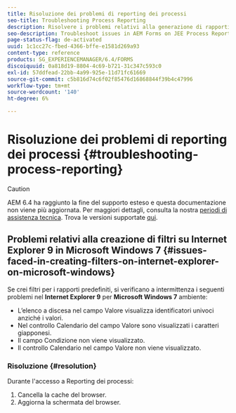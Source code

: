 ```yaml
---
title: Risoluzione dei problemi di reporting dei processi
seo-title: Troubleshooting Process Reporting
description: Risolvere i problemi relativi alla generazione di rapporti sui processi in AEM Forms su JEE
seo-description: Troubleshoot issues in AEM Forms on JEE Process Reporting
page-status-flag: de-activated
uuid: 1c1cc27c-fbed-4366-bffe-e1581d269a93
content-type: reference
products: SG_EXPERIENCEMANAGER/6.4/FORMS
discoiquuid: 0a818d19-8804-4c69-b721-31c347c593c0
exl-id: 57ddfead-22bb-4a99-925e-11d71fc61669
source-git-commit: c5b816d74c6f02f85476d16868844f39b4c47996
workflow-type: tm+mt
source-wordcount: '140'
ht-degree: 6%

---
```


# Risoluzione dei problemi di reporting dei processi {#troubleshooting-process-reporting}

>[!CAUTION]
>
>AEM 6.4 ha raggiunto la fine del supporto esteso e questa documentazione non viene più aggiornata. Per maggiori dettagli, consulta la nostra [periodi di assistenza tecnica](https://helpx.adobe.com/it/support/programs/eol-matrix.html). Trova le versioni supportate [qui](https://experienceleague.adobe.com/docs/).

## Problemi relativi alla creazione di filtri su Internet Explorer 9 in Microsoft Windows 7 {#issues-faced-in-creating-filters-on-internet-explorer-on-microsoft-windows}

Se crei filtri per i rapporti predefiniti, si verificano a intermittenza i seguenti problemi nel **Internet Explorer 9** per **Microsoft Windows 7** ambiente:

* L’elenco a discesa nel campo Valore visualizza identificatori univoci anziché i valori.
* Nel controllo Calendario del campo Valore sono visualizzati i caratteri giapponesi.
* Il campo Condizione non viene visualizzato.
* Il controllo Calendario nel campo Valore non viene visualizzato.

### Risoluzione {#resolution}

Durante l&#39;accesso a Reporting dei processi:

1. Cancella la cache del browser.
1. Aggiorna la schermata del browser.
